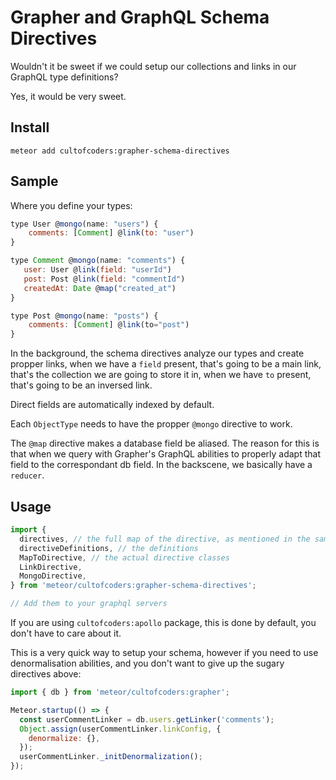 # Grapher and GraphQL Schema Directives

Wouldn't it be sweet if we could setup our collections and links in our GraphQL type definitions?

Yes, it would be very sweet.

## Install

```
meteor add cultofcoders:grapher-schema-directives
```

## Sample

Where you define your types:

```js
type User @mongo(name: "users") {
    comments: [Comment] @link(to: "user")
}

type Comment @mongo(name: "comments") {
   user: User @link(field: "userId")
   post: Post @link(field: "commentId")
   createdAt: Date @map("created_at")
}

type Post @mongo(name: "posts") {
    comments: [Comment] @link(to="post")
}
```

In the background, the schema directives analyze our types and create propper links, when we have a `field` present,
that's going to be a main link, that's the collection we are going to store it in, when we have `to` present,
that's going to be an inversed link.

Direct fields are automatically indexed by default.

Each `ObjectType` needs to have the propper `@mongo` directive to work.

The `@map` directive makes a database field be aliased. The reason for this is that when we query with Grapher's
GraphQL abilities to properly adapt that field to the correspondant db field. In the backscene, we basically have a `reducer`.

## Usage

```js
import {
  directives, // the full map of the directive, as mentioned in the sample above
  directiveDefinitions, // the definitions
  MapToDirective, // the actual directive classes
  LinkDirective,
  MongoDirective,
} from 'meteor/cultofcoders:grapher-schema-directives';

// Add them to your graphql servers
```

If you are using `cultofcoders:apollo` package, this is done by default, you don't have to care about it.

This is a very quick way to setup your schema, however if you need to use denormalisation abilities, and you don't want
to give up the sugary directives above:

```js
import { db } from 'meteor/cultofcoders:grapher';

Meteor.startup(() => {
  const userCommentLinker = db.users.getLinker('comments');
  Object.assign(userCommentLinker.linkConfig, {
    denormalize: {},
  });
  userCommentLinker._initDenormalization();
});
```
